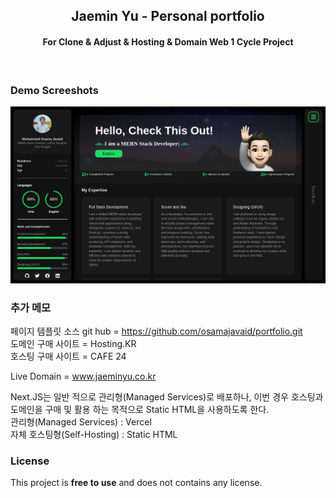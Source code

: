 <div align="center">
  <h2 align="center">Jaemin Yu - Personal portfolio</h2>
  <h4 align="center">For Clone & Adjust & Hosting & Domain Web 1 Cycle Project</h4>
</div>

<br />

### Demo Screeshots

![Osama Portfolio Desktop Demo](./public/readme-images/portfolio.png "Desktop Demo")

### 추가 메모
페이지 템플릿 소스 git hub = https://github.com/osamajavaid/portfolio.git </br>
도메인 구매 사이트 = Hosting.KR </br> 
호스팅 구매 사이트 = CAFE 24 </br>

Live Domain = www.jaeminyu.co.kr </br>

Next.JS는 일반 적으로 관리형(Managed Services)로 배포하나, 이번 경우 호스팅과 도메인을 구매 및 활용 하는 목적으로 Static HTML을 사용하도록 한다. </br>
관리형(Managed Services) : Vercel </br>
자체 호스팅형(Self-Hosting) : Static HTML </br>

### License

This project is **free to use** and does not contains any license.
